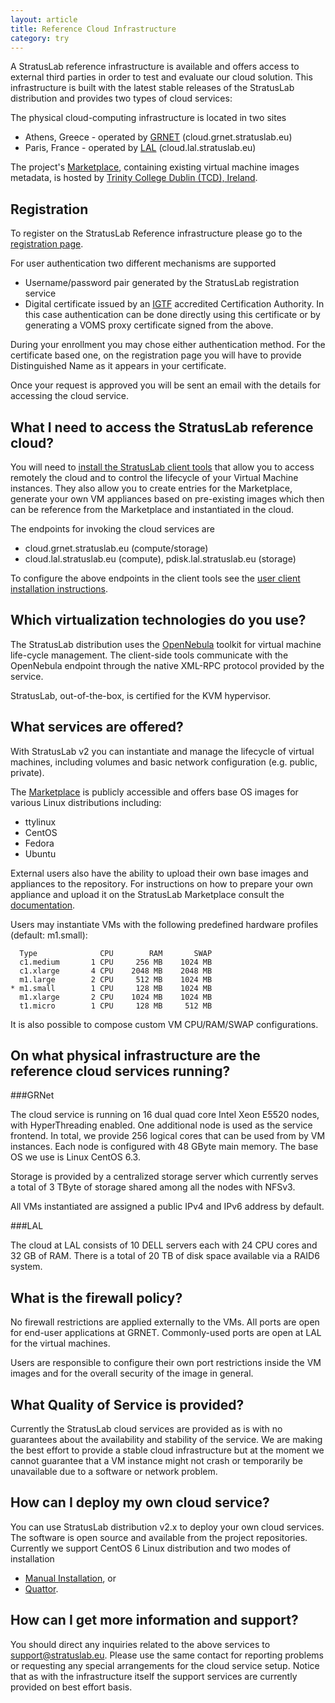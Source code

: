 ```yaml
---
layout: article
title: Reference Cloud Infrastructure
category: try
---
```


A StratusLab reference infrastructure is available and offers access
to external third parties in order to test and evaluate our cloud
solution.  This infrastructure is built with the latest stable
releases of the StratusLab distribution and provides two types of
cloud services:

The physical cloud-computing infrastructure is located in two sites

* Athens, Greece - operated by [GRNET][grnet] (cloud.grnet.stratuslab.eu)
* Paris, France - operated by [LAL][lal] (cloud.lal.stratuslab.eu)

The project's [Marketplace][marketplace], containing existing virtual
machine images metadata, is hosted by [Trinity College Dublin (TCD),
Ireland][tcd].

Registration
------------

To register on the StratusLab Reference infrastructure please go to
the [registration page][ref-infra-reg].

For user authentication two different mechanisms are supported

* Username/password pair generated by the StratusLab registration service
* Digital certificate issued by an [IGTF][igtf] accredited Certification
    Authority. In this case authentication can be done directly using this
    certificate or by generating a VOMS proxy certificate signed from the
    above.

During your enrollment you may chose either authentication method. For
the certificate based one, on the registration page you will have to
provide Distinguished Name as it appears in your certificate.

Once your request is approved you will be sent an email with the
details for accessing the cloud service.


What I need to access the StratusLab reference cloud?
-----------------------------------------------------

You will need to [install the StratusLab client tools][client-install]
that allow you to access remotely the cloud and to control the
lifecycle of your Virtual Machine instances. They also allow you to
create entries for the Marketplace, generate your own VM appliances
based on pre-existing images which then can be reference from the
Marketplace and instantiated in the cloud.

The endpoints for invoking the cloud services are 

* cloud.grnet.stratuslab.eu (compute/storage)
* cloud.lal.stratuslab.eu (compute), pdisk.lal.stratuslab.eu (storage)

To configure the above endpoints in the client tools see the [user
client installation instructions][client-install].

Which virtualization technologies do you use?
---------------------------------------------

The StratusLab distribution uses the [OpenNebula][one] toolkit for
virtual machine life-cycle management.  The client-side tools
communicate with the OpenNebula endpoint through the native XML-RPC
protocol provided by the service.

StratusLab, out-of-the-box, is certified for the KVM hypervisor.

What services are offered?
--------------------------

With StratusLab v2 you can instantiate and manage the lifecycle of
virtual machines, including volumes and basic network configuration
(e.g. public, private).

The [Marketplace][marketplace] is publicly accessible and offers base
OS images for various Linux distributions including:

* ttylinux
* CentOS
* Fedora
* Ubuntu

External users also have the ability to upload their own base images
and appliances to the repository. For instructions on how to prepare
your own appliance and upload it on the StratusLab Marketplace consult
the [documentation][documentation].

Users may instantiate VMs with the following predefined hardware
profiles (default: m1.small):

      Type              CPU        RAM       SWAP
      c1.medium       1 CPU     256 MB    1024 MB
      c1.xlarge       4 CPU    2048 MB    2048 MB
      m1.large        2 CPU     512 MB    1024 MB
    * m1.small        1 CPU     128 MB    1024 MB
      m1.xlarge       2 CPU    1024 MB    1024 MB
      t1.micro        1 CPU     128 MB     512 MB

It is also possible to compose custom VM CPU/RAM/SWAP configurations.


On what physical infrastructure are the reference cloud services running?
-------------------------------------------------------------------------

###GRNet

The cloud service is running on 16 dual quad core Intel Xeon E5520
nodes, with HyperThreading enabled. One additional node is used as the
service frontend.  In total, we provide 256 logical cores that can be
used from by VM instances.  Each node is configured with 48 GByte main
memory. The base OS we use is Linux CentOS 6.3.

Storage is provided by a centralized storage server which currently
serves a total of 3 TByte of storage shared among all the nodes with
NFSv3.

All VMs instantiated are assigned a public IPv4 and IPv6 address by default.

###LAL

The cloud at LAL consists of 10 DELL servers each with 24 CPU cores
and 32 GB of RAM.  There is a total of 20 TB of disk space available
via a RAID6 system.

What is the firewall policy?
----------------------------

No firewall restrictions are applied externally to the VMs. All ports
are open for end-user applications at GRNET.  Commonly-used ports are
open at LAL for the virtual machines.

Users are responsible to configure their own port restrictions inside
the VM images and for the overall security of the image in general.

What Quality of Service is provided?
------------------------------------

Currently the StratusLab cloud services are provided as is with no
guarantees about the availability and stability of the service. We are
making the best effort to provide a stable cloud infrastructure but at
the moment we cannot guarantee that a VM instance might not crash or
temporarily be unavailable due to a software or network problem.

How can I deploy my own cloud service?
--------------------------------------

You can use StratusLab distribution v2.x to deploy your own cloud
services.  The software is open source and available from the project
repositories.  Currently we support CentOS 6 Linux distribution and
two modes of installation

* [Manual Installation][manual-install], or
* [Quattor][quattor].

How can I get more information and support?
-------------------------------------------

You should direct any inquiries related to the above services to
support@stratuslab.eu. Please use the same contact for reporting
problems or requesting any special arrangements for the cloud service
setup. Notice that as with the infrastructure itself the support
services are currently provided on best effort basis.

[grnet]: http://www.grnet.gr
[lal]: http://www.lal.in2p3.fr
[marketplace]: https://marketplace.stratuslab.eu
[tcd]: http://www.tcd.ie
[ref-infra-reg]: https://register.stratuslab.eu:8444/
[igtf]: http://www.igtf.net/
[client-install]: /try/2012/01/10/try-user-cli-installation.html
[get-started]: http://stratuslab.eu/doku.php/release:users
[one]: http://www.opennebula.org 
[documentation]: /documentation/
[manual-install]: /install/2012/09/25/install-cloud-services-installation.html
[quattor]: http://quattor.org/
